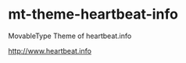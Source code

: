 mt-theme-heartbeat-info
=======================

MovableType Theme of heartbeat.info

http://www.heartbeat.info
